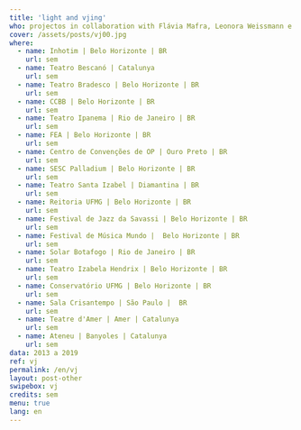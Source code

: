 ```yaml
---
title: 'light and vjing'
who: projectos in collaboration with Flávia Mafra, Leonora Weissmann e Aline Xavier
cover: /assets/posts/vj00.jpg
where: 
  - name: Inhotim | Belo Horizonte | BR
    url: sem
  - name: Teatro Bescanó | Catalunya 
    url: sem
  - name: Teatro Bradesco | Belo Horizonte | BR 
    url: sem
  - name: CCBB | Belo Horizonte | BR 
    url: sem
  - name: Teatro Ipanema | Rio de Janeiro | BR 
    url: sem
  - name: FEA | Belo Horizonte | BR  
    url: sem
  - name: Centro de Convenções de OP | Ouro Preto | BR  
    url: sem
  - name: SESC Palladium | Belo Horizonte | BR 
    url: sem
  - name: Teatro Santa Izabel | Diamantina | BR  
    url: sem
  - name: Reitoria UFMG | Belo Horizonte | BR  
    url: sem
  - name: Festival de Jazz da Savassi | Belo Horizonte | BR 
    url: sem
  - name: Festival de Música Mundo |  Belo Horizonte | BR 
    url: sem
  - name: Solar Botafogo | Rio de Janeiro | BR 
    url: sem
  - name: Teatro Izabela Hendrix | Belo Horizonte | BR 
    url: sem
  - name: Conservatório UFMG | Belo Horizonte | BR 
    url: sem
  - name: Sala Crisantempo | São Paulo |  BR  
    url: sem
  - name: Teatre d'Amer | Amer | Catalunya 
    url: sem
  - name: Ateneu | Banyoles | Catalunya 
    url: sem
data: 2013 a 2019
ref: vj
permalink: /en/vj
layout: post-other
swipebox: vj
credits: sem
menu: true
lang: en
---
```


